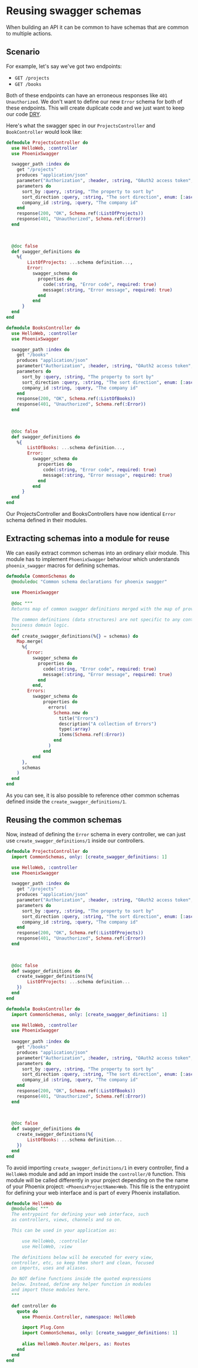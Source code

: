 # Reusing swagger schemas

When building an API it can be common to have schemas that are common to multiple actions.

## Scenario

For example, let's say we've got two endpoints:
- `GET /projects`
- `GET /books`

Both of these endpoints can have an erroneous responses like `401 Unauthorized`.
We don't want to define our new `Error` schema for both of these endpoints. This will create
duplicate code and we just want to keep our code [DRY](https://cs.wikipedia.org/wiki/Don%27t_repeat_yourself).

Here's what the swagger spec in our `ProjectsController` and `BookController` would look like:

```elixir
defmodule ProjectsController do
  use HelloWeb, :controller
  use PhoenixSwagger

  swagger_path :index do
    get "/projects"
    produces "application/json"
    parameter("Authorization", :header, :string, "OAuth2 access token", required: true)
    parameters do      
      sort_by :query, :string, "The property to sort by"
      sort_direction :query, :string, "The sort direction", enum: [:asc, :desc], default: :asc
      company_id :string, :query, "The company id"
    end
    response(200, "OK", Schema.ref(:ListOfProjects))
    response(401, "Unauthorized", Schema.ref(:Error))
  end
  
  

  @doc false
  def swagger_definitions do
    %{
        ListOfProjects: ...schema definition...,
        Error: 
          swagger_schema do
            properties do
              code(:string, "Error code", required: true)
              message(:string, "Error message", required: true)
            end
          end
      } 
  end
end
```

```elixir
defmodule BooksController do
  use HelloWeb, :controller
  use PhoenixSwagger

  swagger_path :index do
    get "/books"
    produces "application/json"
    parameter("Authorization", :header, :string, "OAuth2 access token", required: true)
    parameters do      
      sort_by :query, :string, "The property to sort by"
      sort_direction :query, :string, "The sort direction", enum: [:asc, :desc], default: :asc
      company_id :string, :query, "The company id"
    end
    response(200, "OK", Schema.ref(:ListOfBooks))
    response(401, "Unauthorized", Schema.ref(:Error))
  end
  
  

  @doc false
  def swagger_definitions do
    %{
        ListOfBooks: ...schema definition...,
        Error: 
          swagger_schema do
            properties do
              code(:string, "Error code", required: true)
              message(:string, "Error message", required: true)
            end
          end
      } 
  end
end
```

Our ProjectsController and BooksControllers have now identical `Error` schema defined in their modules.


## Extracting schemas into a module for reuse

We can easily extract common schemas into an ordinary elixir module. This module has to implement `PhoenixSwagger`
behaviour which understands `phoenix_swagger` macros for defining schemas.

```elixir
defmodule CommonSchemas do
  @moduledoc "Common schema declarations for phoenix swagger"
  
  use PhoenixSwagger
  
  @doc """
  Returns map of common swagger definitions merged with the map of provided schema definitions.

  The common definitions (data structures) are not specific to any controller or
  business domain logic.
  """
  def create_swagger_definitions(%{} = schemas) do
    Map.merge(
      %{
        Error: 
          swagger_schema do
            properties do
              code(:string, "Error code", required: true)
              message(:string, "Error message", required: true)
            end
          end,
        Errors:
          swagger_schema do
              properties do
                errors(
                  Schema.new do
                    title("Errors")
                    description("A collection of Errors")
                    type(:array)
                    items(Schema.ref(:Error))
                  end
                )
              end
          end          
      },
      schemas
    )
  end
end
```

As you can see, it is also possible to reference other common schemas defined inside the `create_swagger_definitions/1`.

## Reusing the common schemas

Now, instead of defining the `Error` schema in every controller, we can just use `create_swagger_definitions/1`
inside our controllers.

```elixir
defmodule ProjectsController do
  import CommonSchemas, only: [create_swagger_definitions: 1]

  use HelloWeb, :controller
  use PhoenixSwagger

  swagger_path :index do
    get "/projects"
    produces "application/json"
    parameter("Authorization", :header, :string, "OAuth2 access token", required: true)
    parameters do      
      sort_by :query, :string, "The property to sort by"
      sort_direction :query, :string, "The sort direction", enum: [:asc, :desc], default: :asc
      company_id :string, :query, "The company id"
    end
    response(200, "OK", Schema.ref(:ListOfProjects))
    response(401, "Unauthorized", Schema.ref(:Error))
  end
  
  

  @doc false
  def swagger_definitions do
    create_swagger_definitions(%{
        ListOfProjects: ...schema definition...
    })  
  end
end
```

```elixir
defmodule BooksController do
  import CommonSchemas, only: [create_swagger_definitions: 1]

  use HelloWeb, :controller
  use PhoenixSwagger
  
  swagger_path :index do
    get "/books"
    produces "application/json"
    parameter("Authorization", :header, :string, "OAuth2 access token", required: true)
    parameters do      
      sort_by :query, :string, "The property to sort by"
      sort_direction :query, :string, "The sort direction", enum: [:asc, :desc], default: :asc
      company_id :string, :query, "The company id"
    end
    response(200, "OK", Schema.ref(:ListOfBooks))
    response(401, "Unauthorized", Schema.ref(:Error))
  end
  
  

  @doc false
  def swagger_definitions do
    create_swagger_definitions(%{
        ListOfBooks: ...schema definition...
    }) 
  end
end
```

To avoid importing `create_swagger_definitions/1` in every controller, find a `HelloWeb` module and add an import
inside the `controller/0` function. This module will be called differently in your project depending on the the name of your 
Phoenix project: `<PhoenixProjectName>Web`. This file is the entrypoint for defining your web interface and is part
of every Phoenix installation.


```elixir
defmodule HelloWeb do
  @moduledoc """
  The entrypoint for defining your web interface, such
  as controllers, views, channels and so on.

  This can be used in your application as:

      use HelloWeb, :controller
      use HelloWeb, :view

  The definitions below will be executed for every view,
  controller, etc, so keep them short and clean, focused
  on imports, uses and aliases.

  Do NOT define functions inside the quoted expressions
  below. Instead, define any helper function in modules
  and import those modules here.
  """

  def controller do
    quote do
      use Phoenix.Controller, namespace: HelloWeb

      import Plug.Conn
      import CommonSchemas, only: [create_swagger_definitions: 1]
      
      alias HelloWeb.Router.Helpers, as: Routes
    end
  end
end
```

